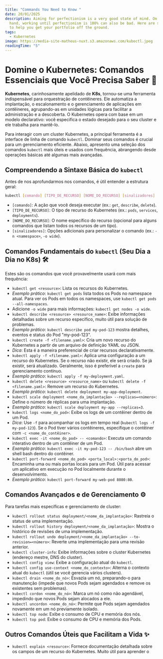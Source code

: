 ```yaml
---
title: "Commands You Need to Know "
date: 20/01/2025
description: Aiming for perfectionism is a very good state of mind. On the other
  hand, working until perfectionism is 100% can also be bad. Here are some tips
  to help you get your portfolio off the ground.
tags:
  - Kubernetes
image: https://media-site-matheus-nuxt.s3.amazonaws.com/kubectl.jpeg
readingTime: "5"
---
```


# Domine o Kubernetes: Comandos Essenciais que Você Precisa Saber 🚀

**Kubernetes**, carinhosamente apelidado de **K8s**, tornou-se uma ferramenta indispensável para orquestração de contêineres. Ele automatiza a implantação, o escalonamento e o gerenciamento de aplicações em contêineres, agrupando-as em unidades lógicas para facilitar a administração e a descoberta. O Kubernetes opera com base em um modelo declarativo: você especifica o estado desejado para o seu cluster e ele trabalha para mantê-lo.

Para interagir com um cluster Kubernetes, a principal ferramenta é a interface de linha de comando `kubectl`. Dominar seus comandos é crucial para um gerenciamento eficiente. Abaixo, apresento uma seleção dos comandos `kubectl` mais úteis e usados ​​com frequência, abrangendo desde operações básicas até algumas mais avançadas.

## Compreendendo a Sintaxe Básica do `kubectl`

Antes de nos aprofundarmos nos comandos, é útil entender a estrutura geral:

```bash
kubectl [comando] [TIPO_DE_RECURSO] [NOME_DO_RECURSO] [sinalizadores]
```

- `[comando]`: A ação que você deseja executar (ex.: `get`, `describe`, `delete`).
- `[TIPO_DE_RECURSO]`: O tipo de recurso do Kubernetes (ex.: `pods`, `services`, `deployments`).
- `[NOME_DO_RECURSO]`: O nome específico do recurso (opcional para alguns comandos que listam todos os recursos de um tipo).
- `[sinalizadores]`: Opções adicionais para personalizar o comando (ex.: `-n <namespace>`, `-o wide`).

## Comandos Fundamentais do `kubectl` (Seu Dia a Dia no K8s) 🛠️

Estes são os comandos que você provavelmente usará com mais frequência:

- `kubectl get <resource>`: Lista os recursos do Kubernetes.
- *Exemplo prático*: `kubectl get pods` lista todos os Pods no namespace atual. Para ver os Pods em todos os namespaces, use `kubectl get pods --all-namespaces`.
- Adicione `-o wide` para mais informações: `kubectl get nodes -o wide`.
- `kubectl describe <resource> <resource_name>`: Exibe informações detalhadas sobre um recurso específico, muito útil para solução de problemas.
- *Exemplo prático*: `kubectl describe pod my-pod-123` mostra detalhes, eventos e status do Pod "my-pod-123".
- `kubectl create -f <filename.yaml>`: Cria um novo recurso do Kubernetes a partir de um arquivo de definição YAML ou JSON.
- *Dica*: Esta é a maneira preferencial de criar recursos declarativamente.
- `kubectl apply -f <filename.yaml>`: Aplica uma configuração a um recurso do Kubernetes. Se o recurso não existir, ele será criado. Se já existir, será atualizado. Geralmente, isso é preferível a `create` para gerenciamento contínuo.
- *Exemplo prático*: `kubectl apply -f my-deployment.yaml`.
- `kubectl delete <resource> <resource_name>` ou `kubectl delete -f <filename.yaml>`: Remove um recurso do Kubernetes.
- *Exemplo prático*: `kubectl delete deployment my-app-deployment`.
- `kubectl scale deployment <nome_da_implantação> --replicas=<número>`: Define o número de réplicas para uma implantação.
- *Exemplo prático*: `kubectl scale deployment my-app --replicas=3`.
- `kubectl logs <nome_do_pod>`: Exibe os logs de um contêiner dentro de um Pod.
- *Dica*: Use `-f` para acompanhar os logs em tempo real (`kubectl logs -f my-pod-123`). Se o Pod tiver vários contêineres, especifique o contêiner com `-c <nome_do_contêiner>`.
- `kubectl exec -it <nome_do_pod> -- <comando>`: Executa um comando interativo dentro de um contêiner de um Pod.
- *Exemplo prático*: `kubectl exec -it my-pod-123 -- /bin/bash` abre um shell bash dentro do contêiner.
- `kubectl port-forward <nome_do_pod> <porta_local>:<porta_do_pod>`: Encaminha uma ou mais portas locais para um Pod. Útil para acessar um aplicativo em execução no Pod localmente durante o desenvolvimento.
- *Exemplo prático*: `kubectl port-forward my-web-pod 8080:80`.

## Comandos Avançados e de Gerenciamento ⚙️

Para tarefas mais específicas e gerenciamento de cluster:

- `kubectl rollout status deployment/<nome_da_implantação>`: Rastreia o status de uma implementação.
- `kubectl rollout history deployment/<nome_da_implantação>`: Mostra o histórico de revisões de uma implementação.
- `kubectl rollout undo deployment/<nome_da_implantação> --to-revision=<número>`: Reverte uma implementação para uma revisão anterior.
- `kubectl cluster-info`: Exibe informações sobre o cluster Kubernetes (endereço mestre, DNS do cluster).
- `kubectl config view`: Exibe a configuração atual do `kubectl`.
- `kubectl config use-context <nome_do_contexto>`: Alterna o contexto atual do `kubectl` (útil se você gerencia vários clusters).
- `kubectl drain <nome_do_nó>`: Esvazia um nó, preparando-o para manutenção (impede que novos Pods sejam agendados e remove os existentes sem problemas).
- `kubectl cordon <nome_do_nó>`: Marca um nó como não agendável, impedindo que novos Pods sejam alocados a ele.
- `kubectl uncordon <nome_do_nó>`: Permite que Pods sejam agendados novamente em um nó previamente isolado.
- `kubectl top node`: Exibe o consumo de CPU e memória dos nós.
- `kubectl top pod`: Exibe o consumo de CPU e memória dos Pods.

## Outros Comandos Úteis que Facilitam a Vida ✨

- `kubectl explain <resource>`: Fornece documentação detalhada sobre os campos de um recurso do Kubernetes. Muito útil para aprender o
